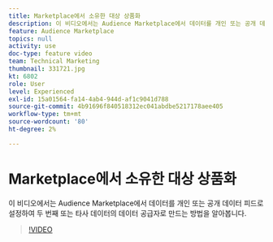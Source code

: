 ```yaml
---
title: Marketplace에서 소유한 대상 상품화
description: 이 비디오에서는 Audience Marketplace에서 데이터를 개인 또는 공개 데이터 피드로 설정하여 두 번째 또는 타사 데이터의 데이터 공급자로 만드는 방법을 알아봅니다.
feature: Audience Marketplace
topics: null
activity: use
doc-type: feature video
team: Technical Marketing
thumbnail: 331721.jpg
kt: 6802
role: User
level: Experienced
exl-id: 15a01564-fa14-4ab4-944d-af1c9041d788
source-git-commit: 4b91696f840518312ec041abdbe5217178aee405
workflow-type: tm+mt
source-wordcount: '80'
ht-degree: 2%

---
```


# Marketplace에서 소유한 대상 상품화

이 비디오에서는 Audience Marketplace에서 데이터를 개인 또는 공개 데이터 피드로 설정하여 두 번째 또는 타사 데이터의 데이터 공급자로 만드는 방법을 알아봅니다.

>[!VIDEO](https://video.tv.adobe.com/v/331721/?quality=12&learn=on)

